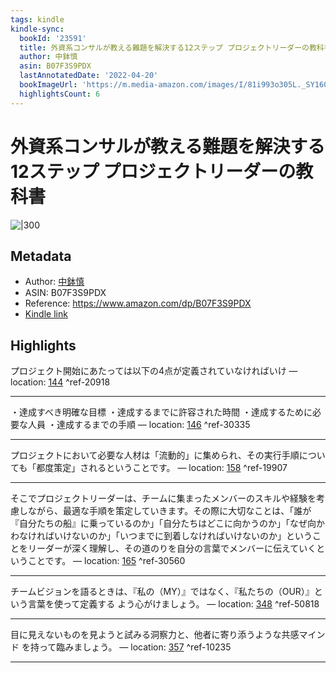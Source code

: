 ```yaml
---
tags: kindle
kindle-sync:
  bookId: '23591'
  title: 外資系コンサルが教える難題を解決する12ステップ プロジェクトリーダーの教科書
  author: 中鉢慎
  asin: B07F3S9PDX
  lastAnnotatedDate: '2022-04-20'
  bookImageUrl: 'https://m.media-amazon.com/images/I/81i993o305L._SY160.jpg'
  highlightsCount: 6
---
```


# 外資系コンサルが教える難題を解決する12ステップ プロジェクトリーダーの教科書
![|300](https://m.media-amazon.com/images/I/81i993o305L.jpg)
## Metadata
* Author: [中鉢慎](https://www.amazon.comundefined)
* ASIN: B07F3S9PDX
* Reference: https://www.amazon.com/dp/B07F3S9PDX
* [Kindle link](kindle://book?action=open&asin=B07F3S9PDX)

## Highlights
プロジェクト開始にあたっては以下の4点が定義されていなければいけ — location: [144](kindle://book?action=open&asin=B07F3S9PDX&location=144) ^ref-20918

---
・達成すべき明確な目標 ・達成するまでに許容された時間 ・達成するために必要な人員 ・達成するまでの手順 — location: [146](kindle://book?action=open&asin=B07F3S9PDX&location=146) ^ref-30335

---
プロジェクトにおいて必要な人材は「流動的」に集められ、その実行手順についても「都度策定」されるということです。 — location: [158](kindle://book?action=open&asin=B07F3S9PDX&location=158) ^ref-19907

---
そこでプロジェクトリーダーは、チームに集まったメンバーのスキルや経験を考慮しながら、最適な手順を策定していきます。その際に大切なことは、「誰が『自分たちの船』に乗っているのか」「自分たちはどこに向かうのか」「なぜ向かわなければいけないのか」「いつまでに到着しなければいけないのか」ということをリーダーが深く理解し、その道のりを自分の言葉でメンバーに伝えていくということです。 — location: [165](kindle://book?action=open&asin=B07F3S9PDX&location=165) ^ref-30560

---
チームビジョンを語るときは、『私の（MY）』ではなく、『私たちの（OUR）』という言葉を使って定義する よう心がけましょう。 — location: [348](kindle://book?action=open&asin=B07F3S9PDX&location=348) ^ref-50818

---
目に見えないものを見ようと試みる洞察力と、他者に寄り添うような共感マインド を持って臨みましょう。 — location: [357](kindle://book?action=open&asin=B07F3S9PDX&location=357) ^ref-10235

---
